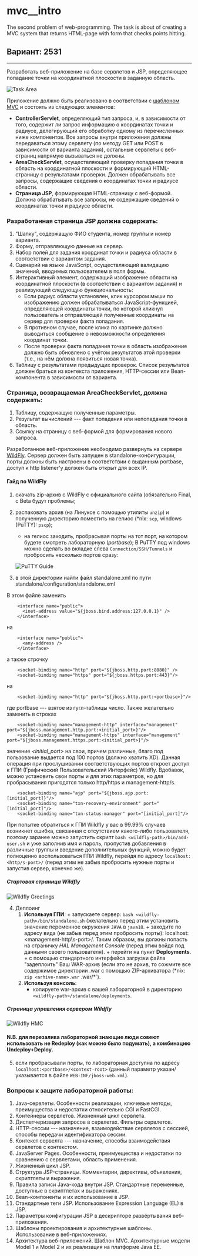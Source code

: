 # mvc__intro
The second problem of web-programming. The task is about of creating a MVC system that returns HTML-page with form that checks points hitting.

## Вариант: 2531
---

Разработать веб-приложение на базе сервлетов и JSP, определяющее попадание точки на координатной плоскости в заданную область.

![Task Area](https://github.com/Come1LLF00/mvc__intro/blob/master/areas.png "Area")

Приложение должно быть реализовано в соответствии с [шаблоном MVC](https://en.wikipedia.org/wiki/Model%E2%80%93view%E2%80%93controller) и состоять из следующих элементов:

+ **ControllerServlet**, определяющий тип запроса, и, в зависимости от того, содержит ли запрос информацию о координатах точки и радиусе, делегирующий его обработку одному из перечисленных ниже компонентов. Все запросы внутри приложения должны передаваться этому сервлету (по методу GET или POST в зависимости от варианта задания), остальные сервлеты с веб-страниц напрямую вызываться не должны.
+ **AreaCheckServlet**, осуществляющий проверку попадания точки в область на координатной плоскости и формирующий HTML-страницу с результатами проверки. Должен обрабатывать все запросы, содержащие сведения о координатах точки и радиусе области.
+ **Страница JSP**, формирующая HTML-страницу с веб-формой. Должна обрабатывать все запросы, не содержащие сведений о координатах точки и радиусе области.

### Разработанная страница JSP должна содержать:
1. "Шапку", содержащую ФИО студента, номер группы и номер варианта.
2. Форму, отправляющую данные на сервер.
3. Набор полей для задания координат точки и радиуса области в соответствии с вариантом задания.
4. Сценарий на языке JavaScript, осуществляющий валидацию значений, вводимых пользователем в поля формы.
5. Интерактивный элемент, содержащий изображение области на координатной плоскости (в соответствии с вариантом задания) и реализующий следующую функциональность:
      - Если радиус области установлен, клик курсором мыши по изображению должен обрабатываться JavaScript-функцией, определяющей координаты точки, по которой кликнул пользователь и отправляющей полученные координаты на сервер для проверки факта попадания.
      - В противном случае, после клика по картинке должно выводиться сообщение о невозможности определения координат точки.
      - После проверки факта попадания точки в область изображение должно быть обновлено с учётом результатов этой проверки (т.е., на нём должна появиться новая точка).
6. Таблицу с результатами предыдущих проверок. Список результатов должен браться из контекста приложения, HTTP-сессии или Bean-компонента в зависимости от варианта.

### Страница, возвращаемая AreaCheckServlet, должна содержать:
1. Таблицу, содержащую полученные параметры.
2. Результат вычислений --- факт попадания или непопадания точки в область.
3. Ссылку на страницу с веб-формой для формирования нового запроса.

Разработанное веб-приложение необходимо развернуть на сервере [WildFly](https://www.wildfly.org/). Сервер должен быть запущен в standalone-конфигурации, порты должны быть настроены в соответствии с выданным portbase, доступ к http listener'у должен быть открыт для всех IP.

#### Гайд по WildFly
1. скачать zip-архив с WildFly c официального сайта (обязательно Final, с Beta будут проблемы;
2. распаковать архив (на Линуксе с помощью утилиты `unzip`) и полученную директорию поместить на гелиос (\*nix: `scp`, windows (PuTTY): `pscp`);
      - на гелиос заходить, пробрасывая порты на тот порт, на котором будете смотреть лабораторную (*portbase*);
      В PuTTY под windows можно сделать во вкладке слева `Connection/SSH/Tunnels` и пробросить несколько портов сразу:
      
      ![PuTTY Guide](https://github.com/Come1LLF00/mvc__intro/blob/master/putty_guide.png "PuTTY")
      
3. в этой директории найти файл standalone.xml по пути standalone/configuration/standalone.xml

В этом файле заменить

        <interface name="public">
          <inet-address value="${jboss.bind.address:127.0.0.1}" />
        </interface>
на

        <interface name="public">
          <any-address />
        </interface>
а также строчку

        <socket-binding name="http" port="${jboss.http.port:8080}" />
        <socket-binding name="https" port="${jboss.https.port:443}"/>
на

        <socket-binding name="http" port="${jboss.http.port:<portbase>}"/>
где portbase --- взятое из гугл-таблицы число. Также желательно заменить в строках

        <socket-binding name="management-http" interface="management" port="${jboss.management.http.port:<initial_port>}"/>
        <socket-binding name="management-https" interface="management" port="${jboss.management.https.port:<initial_port>}"/>
значение  *<initial_port>* на свои, причем различные, благо под пользование выдается под 100 портов (должно хватить XD). Данная операция при прослушивании соответствующих портов откроет доступ к ГПИ (Графический Пользовательский Интерфейс) Wildfly. Вдобавок, можно установить свои порты и для этих параметров, но для пробрасывания пригодятся только http/https и management-http/s.

        <socket-binding name="ajp" port="${jboss.ajp.port:[initial_port]}"/>
        <socket-binding name="txn-recovery-environment" port="[initial_port]"/>
        <socket-binding name="txn-status-manager" port="[initial_port]"/>
При попытке обратиться к ГПИ Wildfly у вас в 99.99% случаев возникнет ошибка, связанная с отсутствием какого-либо пользователя, поэтому заранее можно запустить скрипт `bash <wildfly-path>/bin/add-user.sh` и уже заполнив имя и пароль, пропустив добавления в различные группы и введение дополнительных функций, можно будет полноценно воспользоваться ГПИ Wildfly, перейдя по адресу `localhost:<http/s-port>/` (перед этим не забыв пробросить нужные порты и запустив сервер, конечно же).

##### Стартовая страница Wildfly

![Wildfly Greetings](https://github.com/Come1LLF00/mvc__intro/blob/master/wildfly_index.png "WF Greet")

4. Деплоинг
      1. **Используя ГПИ**:
        + запускаете сервер: `bash <wildfly-path>/bin/standalone.sh` (желательно перед этим установить значение переменное окружения `JAVA` в `java18`.
        + заходите по адресу вида (не забыв перед этим пробросить порты): localhost:<management-http\s-port>/. Таким образом, вы должны попасть на страничку *HAL Management Console* (перед этим войдя под данными своего пользователя).
        + перейти на пункт **Deployments**.
        + с помощью стандартного интерфейса загрузки файла "задеплоить" Ваш WAR-архив (если это не архив, то сожмите все содержимое директории <name>.war с помощью ZIP-архиватора (\*nix: `zip <arhive-name>.war` <name>.war/*`).
      2. **Используя консоль**:
            - копируете war-архив с вашей лабораторной в директорию `<wildfly-path>/standalone/deployments`.
      
##### Страница управления сервером Wildfly

![Wildfly HMC](https://github.com/Come1LLF00/mvc__intro/blob/master/wildfly_management.png "WF Management Console")
      
#### N.B. для перезалива лабораторной знающие люди совеют использовать не Redeploy (как можно было подумать), а комбинацию Undeploy+Deploy.
5. если пробрасывали порты, то лабораторная доступна по адресу `localhost:<portbase>/<context-root>` (данный параметр указан/указывается в файле `WEB-INF/jboss-web.xml`).

### Вопросы к защите лабораторной работы:
1. Java-сервлеты. Особенности реализации, ключевые методы, преимущества и недостатки относительно CGI и FastCGI.
2. Контейнеры сервлетов. Жизненный цикл сервлета.
3. Диспетчеризация запросов в сервлетах. Фильтры сервлетов.
4. HTTP-сессии --- назначение, взаимодействие сервлетов с сессией, способы передачи идентификатора сессии.
5. Контекст сервелта --- назначение, способы взаимодействия сервлетов с контекстом.
6. JavaServer Pages. Особенности, преимуещества и недостатки по сравнению с сервлетами, область применения.
7. Жизненный цикл JSP.
8. Структура JSP-страницы. Комментарии, директивы, объявления, скриптлеты и выражения.
9. Правила записи Java-кода внутри JSP. Стандартные переменные, доступные в скриптлетах и выражениях.
10. Bean-компоненты и их использование в JSP.
11. Стандартные теги JSP. Использование Expression Language (EL) в JSP.
12. Параметры конфигурации JSP в дескрипторе развёртывания веб-приложения.
13. Шаблоны проектирования и архитектурные шаблоны. Использование в веб-приложениях.
14. Архитектура веб-приложений. Шаблон MVC. Архитектурные модели Model 1 и Model 2 и их реализация на платформе Java EE.
